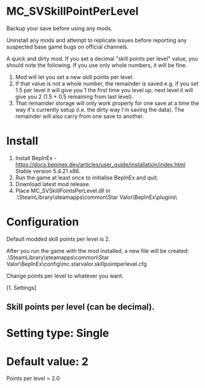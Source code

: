 # MC_SVSkillPointPerLevel  
  
Backup your save before using any mods.  
  
Uninstall any mods and attempt to replicate issues before reporting any suspected base game bugs on official channels.  
  
A quick and dirty mod.  If you set a decimal "skill points per level" value, you should note the following.  If you use only whole numbers, it will be fine.    
1. Mod will let you set a new skill points per level.  
2. If that value is not a whole number, the remainder is saved e.g. if you set 1.5 per level it will give you 1 the first time you level up, next level it will give you 2 (1.5 + 0.5 remaining from last level).  
3. That remainder storage will only work properly for one save at a time the way it's currently setup (i.e. the dirty way I'm saving the data).  The remainder will also carry from one save to another.  
  
Install  
=======  
1. Install BepInEx - https://docs.bepinex.dev/articles/user_guide/installation/index.html Stable version 5.4.21 x86.  
2. Run the game at least once to initialise BepInEx and quit.  
3. Download latest mod release.  
4. Place MC_SVSkillPointsPerLevel.dll in .\SteamLibrary\steamapps\common\Star Valor\BepInEx\plugins\  
  
Configuration  
=============  
Default modded skill points per level is 2.  
  
After you run the game with the mod installed, a new file will be created:  
.\SteamLibrary\steamapps\common\Star Valor\BepInEx\config\mc.starvalor.skillpointperlevel.cfg  
  
Change points per level to whatever you want.  
  
[1. Settings]

## Skill points per level (can be decimal).
# Setting type: Single
# Default value: 2
Points per level = 2.0
